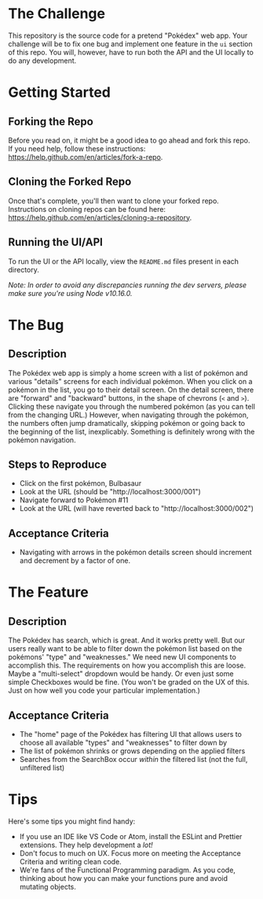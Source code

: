 # The Challenge

This repository is the source code for a pretend "Pokédex" web app. Your challenge will be to fix one bug and implement one feature in the `ui` section of this repo. You will, however, have to run both the API and the UI locally to do any development.

# Getting Started

## Forking the Repo

Before you read on, it might be a good idea to go ahead and fork this repo. If you need help, follow these instructions: https://help.github.com/en/articles/fork-a-repo.

## Cloning the Forked Repo

Once that's complete, you'll then want to clone your forked repo. Instructions on cloning repos can be found here: https://help.github.com/en/articles/cloning-a-repository.

## Running the UI/API

To run the UI or the API locally, view the `README.md` files present in each directory.

_Note: In order to avoid any discrepancies running the dev servers, please make sure you're using Node v10.16.0._

# The Bug

## Description

The Pokédex web app is simply a home screen with a list of pokémon and various "details" screens for each individual pokémon. When you click on a pokémon in the list, you go to their detail screen. On the detail screen, there are "forward" and "backward" buttons, in the shape of chevrons (`<` and `>`). Clicking these navigate you through the numbered pokémon (as you can tell from the changing URL.) However, when navigating through the pokémon, the numbers often jump dramatically, skipping pokémon or going back to the beginning of the list, inexplicably. Something is definitely wrong with the pokémon navigation.

## Steps to Reproduce

- Click on the first pokémon, Bulbasaur
- Look at the URL (should be "http://localhost:3000/001")
- Navigate forward to Pokémon #11
- Look at the URL (will have reverted back to "http://localhost:3000/002")

## Acceptance Criteria

- Navigating with arrows in the pokémon details screen should increment and decrement by a factor of one.

# The Feature

## Description

The Pokédex has search, which is great. And it works pretty well. But our users really want to be able to filter down the pokémon list based on the pokémons' "type" and "weaknesses." We need new UI components to accomplish this. The requirements on how you accomplish this are loose. Maybe a "multi-select" dropdown would be handy. Or even just some simple Checkboxes would be fine. (You won't be graded on the UX of this. Just on how well you code your particular implementation.)

## Acceptance Criteria

- The "home" page of the Pokédex has filtering UI that allows users to choose all available "types" and "weaknesses" to filter down by
- The list of pokémon shrinks or grows depending on the applied filters
- Searches from the SearchBox occur _within_ the filtered list (not the full, unfiltered list)

# Tips

Here's some tips you might find handy:

- If you use an IDE like VS Code or Atom, install the ESLint and Prettier extensions. They help development a _lot!_
- Don't focus to much on UX. Focus more on meeting the Acceptance Criteria and writing clean code.
- We're fans of the Functional Programming paradigm. As you code, thinking about how you can make your functions pure and avoid mutating objects.
